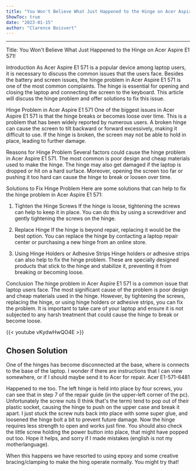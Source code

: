 ```yaml
---
title: "You Won't Believe What Just Happened to the Hinge on Acer Aspire E1 571!"
ShowToc: true 
date: "2023-01-15"
author: "Clarence Boisvert"
---
```

*****
Title: You Won't Believe What Just Happened to the Hinge on Acer Aspire E1 571!

Introduction
As Acer Aspire E1 571 is a popular device among laptop users, it is necessary to discuss the common issues that the users face. Besides the battery and screen issues, the hinge problem in Acer Aspire E1 571 is one of the most common complaints. The hinge is essential for opening and closing the laptop and connecting the screen to the keyboard. This article will discuss the hinge problem and offer solutions to fix this issue.

Hinge Problem in Acer Aspire E1 571
One of the biggest issues in Acer Aspire E1 571 is that the hinge breaks or becomes loose over time. This is a problem that has been widely reported by numerous users. A broken hinge can cause the screen to tilt backward or forward excessively, making it difficult to use. If the hinge is broken, the screen may not be able to hold in place, leading to further damage.

Reasons for Hinge Problem
Several factors could cause the hinge problem in Acer Aspire E1 571. The most common is poor design and cheap materials used to make the hinge. The hinge may also get damaged if the laptop is dropped or hit on a hard surface. Moreover, opening the screen too far or pushing it too hard can cause the hinge to break or loosen over time.

Solutions to Fix Hinge Problem
Here are some solutions that can help to fix the hinge problem in Acer Aspire E1 571:

1. Tighten the Hinge Screws
If the hinge is loose, tightening the screws can help to keep it in place. You can do this by using a screwdriver and gently tightening the screws on the hinge.

2. Replace Hinge
If the hinge is beyond repair, replacing it would be the best option. You can replace the hinge by contacting a laptop repair center or purchasing a new hinge from an online store.

3. Using Hinge Holders or Adhesive Strips
Hinge holders or adhesive strips can also help to fix the hinge problem. These are specially designed products that stick to the hinge and stabilize it, preventing it from breaking or becoming loose.

Conclusion
The hinge problem in Acer Aspire E1 571 is a common issue that laptop users face. The most significant cause of the problem is poor design and cheap materials used in the hinge. However, by tightening the screws, replacing the hinge, or using hinge holders or adhesive strips, you can fix the problem. It is important to take care of your laptop and ensure it is not subjected to any harsh treatment that could cause the hinge to break or become loose.

{{< youtube vKydwHwQO4E >}} 



## Chosen Solution
 One of the hinges has become disconnected at the base, where is connects to the base of the laptop.  I wonder if there are instructions that I can view somewhere, or if I should maybe send it to Acer for repair.
Acer E1-571-6481

 Happened to me too. The left hinge is held into place by four screws, you can see that in step 7 of the repair guide (in the upper-left corner of the pc).  Unfortunately the screw nuts (I think that's the term) tend to pop out of their plastic socket, causing the hinge to push on the upper case and break it apart. I just stuck the screw nuts back into place with some super glue, and loosened the hinge bolt a bit to prevent future damage. Now the hinge requires less strength to open and works just fine. You should also check the little screw holding the power button into place, that might have popped out too. Hope it helps, and sorry if I made mistakes (english is not my motherlanguage).

 When this happens we have resorted to using epoxy and some creative bracing/clamping to make the hing operate normally. You might try that!




